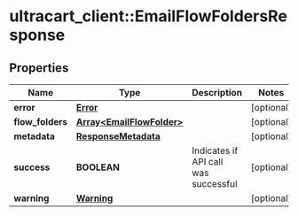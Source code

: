# ultracart_client::EmailFlowFoldersResponse

## Properties
Name | Type | Description | Notes
------------ | ------------- | ------------- | -------------
**error** | [**Error**](Error.md) |  | [optional] 
**flow_folders** | [**Array&lt;EmailFlowFolder&gt;**](EmailFlowFolder.md) |  | [optional] 
**metadata** | [**ResponseMetadata**](ResponseMetadata.md) |  | [optional] 
**success** | **BOOLEAN** | Indicates if API call was successful | [optional] 
**warning** | [**Warning**](Warning.md) |  | [optional] 


